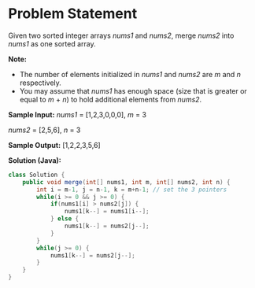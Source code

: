

# Problem Statement
Given two sorted integer arrays *nums1* and *nums2*, merge *nums2* into *nums1* as one sorted array.

**Note:**
- The number of elements initialized in *nums1* and *nums2* are *m* and *n* respectively.
- You may assume that *nums1* has enough space (size that is greater or equal to *m* + *n*) to hold additional elements from *nums2*.

**Sample Input:**
*nums1* = [1,2,3,0,0,0], *m* = 3

*nums2* = [2,5,6], *n* = 3

**Sample Output:**
[1,2,2,3,5,6]

**Solution (Java):**

```java
class Solution {
    public void merge(int[] nums1, int m, int[] nums2, int n) {
        int i = m-1, j = n-1, k = m+n-1; // set the 3 pointers
        while(i >= 0 && j >= 0) {
            if(nums1[i] > nums2[j]) {
                nums1[k--] = nums1[i--];
            } else {
                nums1[k--] = nums2[j--];
            }
        }
        while(j >= 0) {
            nums1[k--] = nums2[j--];
        } 
    }
}
```